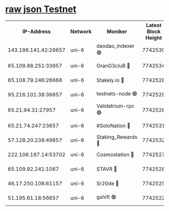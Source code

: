 [raw json Testnet](https://rpc-check.junot.stavr.tech/junot/rpc-junot-result.json)
=


<table><tr><th>IP-Address</th><th>Network</th><th>Moniker</th><th>Latest Block Height</th><th>Earliest Block Height</th><th>Catching Up</th><th>Tx Index</th><th>Voting Power</th><th>Scan Time</th></tr><tr><td>143.198.141.42:26657</td><td>uni-6</td><td>daodao_indexer 🟢</td><td>7742530</td><td>1</td><td>False</td><td>off</td><td>0</td><td>2024-02-06T14:49:10.513706118UTC</td></tr><tr><td>65.109.88.251:33657</td><td>uni-6</td><td>OranG3cluB 🔴</td><td>7742534</td><td>1138541</td><td>False</td><td>on</td><td>11</td><td>2024-02-06T14:49:15.270969284UTC</td></tr><tr><td>65.108.79.246:26668</td><td>uni-6</td><td>Stakely.io 🔴</td><td>7742528</td><td>1570872</td><td>False</td><td>on</td><td>1766821</td><td>2024-02-06T14:49:00.689369483UTC</td></tr><tr><td>95.216.101.38:36657</td><td>uni-6</td><td>testnets-node 🟢</td><td>7742529</td><td>1615130</td><td>False</td><td>on</td><td>0</td><td>2024-02-06T14:49:03.115999766UTC</td></tr><tr><td>65.21.94.31:27957</td><td>uni-6</td><td>Validatrium-rpc 🟢</td><td>7742528</td><td>2943363</td><td>False</td><td>on</td><td>0</td><td>2024-02-06T14:48:55.857385347UTC</td></tr><tr><td>65.21.74.247:23657</td><td>uni-6</td><td>#SoloNation 🔴</td><td>7742531</td><td>5208001</td><td>False</td><td>on</td><td>112</td><td>2024-02-06T14:49:09.581617714UTC</td></tr><tr><td>57.128.20.238:49657</td><td>uni-6</td><td>Staking_Rewards 🔴</td><td>7742532</td><td>6514618</td><td>False</td><td>on</td><td>1008</td><td>2024-02-06T14:49:10.819606114UTC</td></tr><tr><td>222.106.187.14:53702</td><td>uni-6</td><td>Cosmostation 🔴</td><td>7742527</td><td>7473037</td><td>False</td><td>on</td><td>109003</td><td>2024-02-06T14:48:53.464195946UTC</td></tr><tr><td>65.109.92.241:1067</td><td>uni-6</td><td>STAVR 🔴</td><td>7742528</td><td>7502372</td><td>False</td><td>on</td><td>6054</td><td>2024-02-06T14:49:00.332233641UTC</td></tr><tr><td>46.17.250.108:61157</td><td>uni-6</td><td>Sr20de 🔴</td><td>7742525</td><td>7533733</td><td>False</td><td>on</td><td>37</td><td>2024-02-06T14:48:47.919940647UTC</td></tr><tr><td>51.195.61.18:56657</td><td>uni-6</td><td>gshift 🟢</td><td>7742522</td><td>7691417</td><td>False</td><td>on</td><td>0</td><td>2024-02-06T14:48:41.364861535UTC</td></tr></table>
